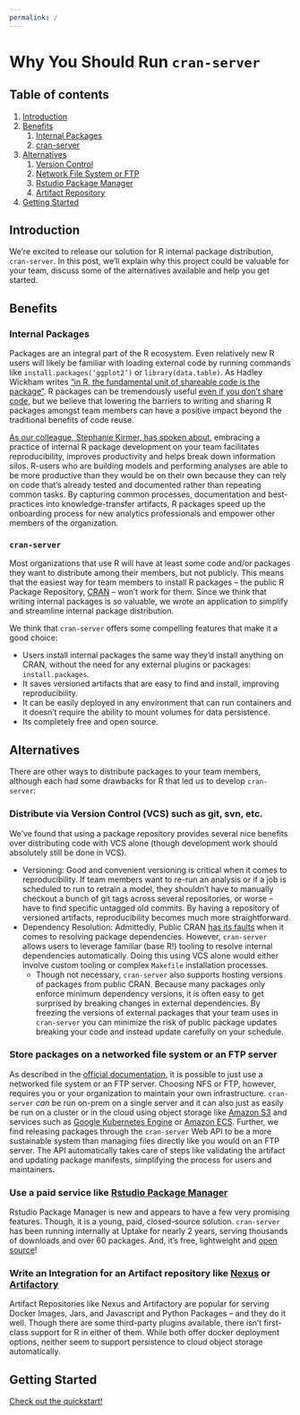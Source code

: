 ```yaml
---
permalink: /
---
```


# Why You Should Run `cran-server`

## Table of contents
1. [Introduction](#intro)
2. [Benefits](#benefits)
    1. [Internal Packages](#internal-packages)
    2. [cran-server](#cran-server)
3. [Alternatives](#alternatives)
    1. [Version Control](#vcs)
    2. [Network File System or FTP](#ftp)
    3. [Rstudio Package Manager](#rstudio)
    4. [Artifact Repository](#arty)
4. [Getting Started](#getting-started)

## Introduction <a name="intro"></a>
We’re excited to release our solution for R internal package distribution, `cran-server`. In this post, we’ll explain why this project could be valuable for your team, discuss some of the alternatives available and help you get started.

## Benefits <a name="benefits"></a>
### Internal Packages <a name="internal-packages"></a>
Packages are an integral part of the R ecosystem. Even relatively new R users will likely be familiar with loading external code by running commands like `install.packages(‘ggplot2’)` or `library(data.table)`. As Hadley Wickham writes [“in R, the fundamental unit of shareable code is the package”](http://r-pkgs.had.co.nz/intro.html). R packages can be tremendously useful [even if you don’t share code](https://hilaryparker.com/2014/04/29/writing-an-r-package-from-scratch/), but we believe that lowering the barriers to writing and sharing R packages amongst team members can have a positive impact beyond the traditional benefits of code reuse.

[As our colleague, Stephanie Kirmer, has spoken about](https://github.com/skirmer/odsc2018/), embracing a practice of internal R package development on your team facilitates reproducibility, improves productivity and helps break down information silos. R-users who are building models and performing analyses are able to be more productive than they would be on their own because they can rely on code that’s already tested and documented rather than repeating common tasks. By capturing common processes, documentation and best-practices into knowledge-transfer artifacts, R packages speed up the onboarding process for new analytics professionals and empower other members of the organization.

### `cran-server` <a name="cran-server"></a>
Most organizations that use R will have at least some code and/or packages they want to distribute among their members, but not publicly. This means that the easiest way for team members to install R packages – the public R Package Repository, [CRAN](https://cran.r-project.org/) – won’t work for them. Since we think that writing internal packages is so valuable, we wrote an application to simplify and streamline internal package distribution.

We think that `cran-server` offers some compelling features that make it a good choice:
* Users install internal packages the same way they’d install anything on CRAN, without the need for any external plugins or packages: `install.packages`.
* It saves versioned artifacts that are easy to find and install, improving reproducibility.
* It can be easily deployed in any environment that can run containers and it doesn’t require the ability to mount volumes for data persistence.
* Its completely free and open source.

## Alternatives <a name="alternatives"></a>
There are other ways to distribute packages to your team members, although each had some drawbacks for R that led us to develop `cran-server`:

### Distribute via Version Control (VCS) such as git, svn, etc. <a name="vcs"></a>

We’ve found that using a package repository provides several nice benefits over distributing code with VCS alone (though development work should absolutely still be done in VCS).
* Versioning: Good and convenient versioning is critical when it comes to reproducibility. If team members want to re-run an analysis or if a job is scheduled to run to retrain a model, they shouldn’t have to manually checkout a bunch of git tags across several repositories, or worse – have to find specific untagged old commits. By having a repository of versioned artifacts, reproducibility becomes much more straightforward.
* Dependency Resolution: Admittedly, Public CRAN [has its faults](https://mran.microsoft.com/timemachine) when it comes to resolving package dependencies. However, `cran-server` allows users to leverage familiar (base R!) tooling to resolve internal dependencies automatically. Doing this using VCS alone would either involve custom tooling or complex `Makefile` installation processes.
  * Though not necessary, `cran-server` also supports hosting versions of packages from public CRAN. Because many packages only enforce minimum dependency versions, it is often easy to get surprised by breaking changes in external dependencies. By freezing the versions of external packages that your team uses in `cran-server` you can minimize the risk of public package updates breaking your code and instead update carefully on your schedule.

### Store packages on a networked file system or an FTP server <a name="ftp"></a>
As described in the [official documentation](https://cran.r-project.org/doc/manuals/R-admin.html#Setting-up-a-package-repository), it is possible to just use a networked file system or an FTP server. Choosing NFS or FTP, however, requires you or your organization to maintain your own infrastructure. `cran-server` _can_ be run on-prem on a single server and it can also just as easily be run on a cluster or in the cloud using object storage like [Amazon S3](https://aws.amazon.com/s3/) and services such as [Google Kubernetes Engine](https://cloud.google.com/kubernetes-engine/) or [Amazon ECS](https://aws.amazon.com/ecs/). Further, we find releasing packages through the `cran-server` Web API to be a more sustainable system than managing files directly like you would on an FTP server. The API automatically takes care of steps like validating the artifact and updating package manifests, simplifying the process for users and maintainers.

### Use a paid service like [Rstudio Package Manager](https://www.rstudio.com/products/package-manager/) <a name="rstudio"></a>
Rstudio Package Manager is new and appears to have a few very promising features. Though, it is a young, paid, closed-source solution. `cran-server` has been running internally at Uptake for nearly 2 years, serving thousands of downloads and over 60 packages. And, it’s free, lightweight and [open source](https://github.com/UptakeOpenSource/cran-server)!

### Write an Integration for an Artifact repository like [Nexus](https://www.sonatype.com/nexus-repository-sonatype) or [Artifactory](https://jfrog.com/artifactory/) <a name="arty"></a>
Artifact Repositories like Nexus and Artifactory are popular for serving Docker Images, Jars, and Javascript and Python Packages – and they do it well. Though there are some third-party plugins available, there isn’t first-class support for R in either of them. While both offer docker deployment options, neither seem to support persistence to cloud object storage automatically.

## Getting Started <a name="getting-started"></a>
[Check out the quickstart!](https://github.com/UptakeOpenSource/cran-server/)
